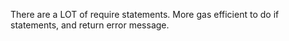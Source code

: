 There are a LOT of require statements. 
More gas efficient to do if statements, and return error message. 

